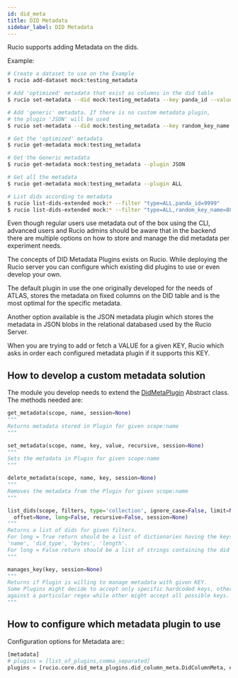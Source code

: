 ```yaml
---
id: did_meta
title: DID Metadata
sidebar_label: DID Metadata
---
```


Rucio supports adding Metadata on the dids.

Example:

```bash
# Create a dataset to use on the Example
$ rucio add-dataset mock:testing_metadata

# Add 'optimized' metadata that exist as columns in the did table
$ rucio set-metadata --did mock:testing_metadata --key panda_id --value 9999

# Add 'generic' metadata. If there is no custom metadata plugin,
# the plugin 'JSON' will be used
$ rucio set-metadata --did mock:testing_metadata --key random_key_name --value 8888

# Get the 'optimized' metadata
$ rucio get-metadata mock:testing_metadata

# Get the Generic metadata
$ rucio get-metadata mock:testing_metadata --plugin JSON

# Get all the metadata
$ rucio get-metadata mock:testing_metadata --plugin ALL

# List dids according to metadata
$ rucio list-dids-extended mock:* --filter "type=ALL,panda_id=9999"
$ rucio list-dids-extended mock:* --filter "type=ALL,random_key_name=8888"
```

Even though regular users use metadata out of the box using the CLI, advanced
users and Rucio admins should be aware that in the backend there are multiple
options on how to store and manage the did metadata per experiment needs.

The concepts of DID Metadata Plugins exists on Rucio. While deploying the Rucio
server you can configure which existing did plugins to use or even develop your
own.

The default plugin in use the one originally developed for the needs of ATLAS,
stores the metadata on fixed columns on the DID table and is the most optimal
for the specific metadata.

Another option available is the JSON metadata plugin which stores the metadata
in JSON blobs in the relational databased used by the Rucio Server.

When you are trying to add or fetch a VALUE for a given KEY, Rucio which asks in
order each configured metadata plugin if it supports this KEY.

## How to develop a custom metadata solution

The module you develop needs to extend the 
[DidMetaPlugin](https://github.com/rucio/rucio/blob/master/lib/rucio/core/did_meta_plugins/did_meta_plugin_interface.py) 
Abstract class. The methods needed are:

```python
get_metadata(scope, name, session=None)
"""
Returns metadata stored in Plugin for given scope:name
"""

set_metadata(scope, name, key, value, recursive, session=None)
"""
Sets the metadata in Plugin for given scope:name
"""

delete_metadata(scope, name, key, session=None)
"""
Removes the metadata from the Plugin for given scope:name
"""

list_dids(scope, filters, type='collection', ignore_case=False, limit=None, \
  offset=None, long=False, recursive=False, session=None)
"""
Returns a list of dids for given filters.
For long = True return should be a list of dictionaries having the keys 'scope',
'name', 'did_type', 'bytes', 'length'.
For long = False return should be a list of strings containing the did names.
"""

manages_key(key, session=None)
"""
Returns if Plugin is willing to manage metadata with given KEY.
Some Plugins might decide to accept only specific hardcoded keys, others might match
against a particular regex while other might accept all possible keys.
"""
```

## How to configure which metadata plugin to use

Configuration options for Metadata are::

```python
[metadata]
# plugins = [list_of_plugins,comma_separated]
plugins = [rucio.core.did_meta_plugins.did_column_meta.DidColumnMeta, escape.rucio.did_meta_plugin]
```
